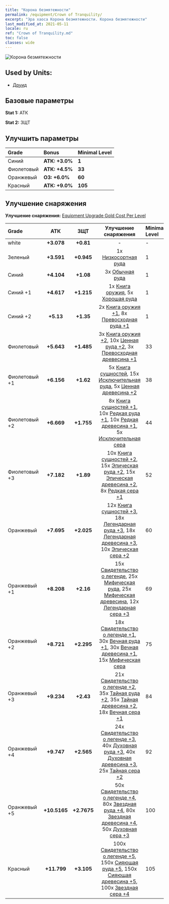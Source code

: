 ```yaml
---
title: "Корона безмятежности"
permalink: /equipment/Crown of Tranquility/
excerpt: "Эра хаоса Корона безмятежности. Корона безмятежности"
last_modified_at: 2021-05-11
locale: ru
ref: "Crown of Tranquility.md"
toc: false
classes: wide
---
```


  ![Корона безмятежности](/images/e/e_2081.png)

## Used by Units:

* [Друид](/ru/units/Druid/) 


## Базовые параметры
 **Stat 1:** АТК

 **Stat 2:** ЗЩТ

## Улучшить параметры

  |     Grade    |   Bonus | Minimal Level | 
  |:-------------|:--------|:--------------| 
  | Синий | **АТК: +3.0%** | **1** | 
  | Фиолетовый | **АТК: +4.5%** | **33** | 
  | Оранжевый | **ОЗ: +6.0%** | **60** | 
  | Красный | **АТК: +9.0%** | **105** | 


## Улучшение снаряжения
 **Улучшение снаряжения:** [Equipment Upgrade Gold Cost Per Level](/equipment/EquipmentUpgradeCostPerLevel/) 

  |          Grade      | АТК | ЗЩТ | Улучшение снаряжения | Minimal Level |
  |:--------------------|:---------:|:---------:|:----------------:|:--------------|
  | white | **+3.078** | **+0.81** | - | - |
  | Зеленый | **+3.591** | **+0.945** | 1x [Низкосортная руда](/ItemsRU/mat_1/) | 1 |
  | Синий | **+4.104** | **+1.08** | 3x [Обычная руда](/ItemsRU/mat_6/) | 1 |
  | Синий +1 | **+4.617** | **+1.215** | 1x [Книга оружия](/ItemsRU/mat_18/), 5x [Хорошая руда](/ItemsRU/mat_12/) | 1 |
  | Синий +2 | **+5.13** | **+1.35** | 2x [Книга оружия +1](/ItemsRU/mat_25/), 8x [Превосходная руда +1](/ItemsRU/mat_19/) | 1 |
  | Фиолетовый | **+5.643** | **+1.485** | 3x [Книга оружия +2](/ItemsRU/mat_32/), 10x [Ценная руда +2](/ItemsRU/mat_26/), 3x [Превосходная древесина +1](/ItemsRU/mat_20/) | 33 |
  | Фиолетовый +1 | **+6.156** | **+1.62** | 5x [Книга сущностей](/ItemsRU/mat_39/), 15x [Исключительная руда](/ItemsRU/mat_33/), 5x [Ценная древесина +2](/ItemsRU/mat_27/) | 38 |
  | Фиолетовый +2 | **+6.669** | **+1.755** | 8x [Книга сущностей +1](/ItemsRU/mat_46/), 10x [Редкая руда +1](/ItemsRU/mat_40/), 10x [Редкая древесина +1](/ItemsRU/mat_41/), 5x [Исключительная сера](/ItemsRU/mat_36/) | 44 |
  | Фиолетовый +3 | **+7.182** | **+1.89** | 10x [Книга сущностей +2](/ItemsRU/mat_53/), 15x [Эпическая руда +2](/ItemsRU/mat_47/), 15x [Эпическая древесина +2](/ItemsRU/mat_48/), 8x [Редкая сера +1](/ItemsRU/mat_43/) | 52 |
  | Оранжевый | **+7.695** | **+2.025** | 12x [Книга сущностей +3](/ItemsRU/mat_60/), 18x [Легендарная руда +3](/ItemsRU/mat_54/), 18x [Легендарная древесина +3](/ItemsRU/mat_55/), 10x [Эпическая сера +2](/ItemsRU/mat_50/) | 60 |
  | Оранжевый +1 | **+8.208** | **+2.16** | 15x [Свидетельство о легенде](/ItemsRU/mat_67/), 25x [Мифическая руда](/ItemsRU/mat_61/), 25x [Мифическая древесина](/ItemsRU/mat_62/), 12x [Легендарная сера +3](/ItemsRU/mat_57/) | 69 |
  | Оранжевый +2 | **+8.721** | **+2.295** | 18x [Свидетельство о легенде +1](/ItemsRU/mat_74/), 30x [Вечная руда +1](/ItemsRU/mat_68/), 30x [Вечная древесина +1](/ItemsRU/mat_69/), 15x [Мифическая сера](/ItemsRU/mat_64/) | 75 |
  | Оранжевый +3 | **+9.234** | **+2.43** | 21x [Свидетельство о легенде +2](/ItemsRU/mat_81/), 35x [Тайная руда +2](/ItemsRU/mat_75/), 35x [Тайная древесина +2](/ItemsRU/mat_76/), 18x [Вечная сера +1](/ItemsRU/mat_71/) | 84 |
  | Оранжевый +4 | **+9.747** | **+2.565** | 24x [Свидетельство о легенде +3](/ItemsRU/mat_88/), 40x [Духовная руда +3](/ItemsRU/mat_82/), 40x [Духовная древесина +3](/ItemsRU/mat_83/), 25x [Тайная сера +2](/ItemsRU/mat_78/) | 92 |
  | Оранжевый +5 | **+10.5165** | **+2.7675** | 50x [Свидетельство о легенде +4](/ItemsRU/mat_95/), 80x [Звездная руда +4](/ItemsRU/mat_89/), 80x [Звездная древесина +4](/ItemsRU/mat_90/), 50x [Духовная сера +3](/ItemsRU/mat_85/) | 100 |
  | Красный | **+11.799** | **+3.105** | 100x [Свидетельство о легенде +5](/ItemsRU/mat_102/), 150x [Сияющая руда +5](/ItemsRU/mat_96/), 150x [Сияющая древесина +5](/ItemsRU/mat_97/), 100x [Звездная сера +4](/ItemsRU/mat_92/) | 105 |

